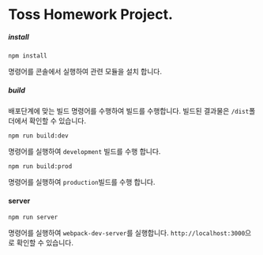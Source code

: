 # Toss Homework Project.

##### install
```shell
npm install
```
명령어를 콘솔에서 실행하여 관련 모듈을 설치 합니다.

##### build
배포단계에 맞는 빌드 명령어를 수행하여 빌드를 수행합니다. 빌드된 결과물은 `/dist`폴더에서 확인할 수 있습니다.
````shel
npm run build:dev
````
명령어를 실행하여 `development` 빌드를 수행 합니다.

```shell
npm run build:prod
```
명령어를 실행하여 `production`빌드를 수행 합니다.

#### server
```
npm run server
```
명령어를 실행하여 `webpack-dev-server`를 실행합니다. `http://localhost:3000`으로 확인할 수 있습니다.
